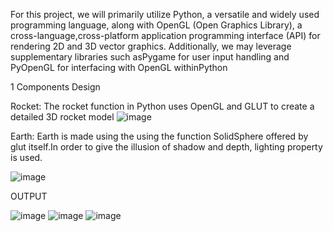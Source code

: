 For this project, we will primarily utilize Python, a versatile and widely used programming language, along with OpenGL (Open Graphics Library), a cross-language,cross-platform application programming interface (API) for rendering 2D and 3D
vector graphics. Additionally, we may leverage supplementary libraries such asPygame for user input handling and PyOpenGL for interfacing with OpenGL withinPython

1 Components Design

Rocket: The rocket function in Python uses OpenGL and GLUT to create a detailed 3D rocket model 
![image](https://github.com/Simranmahat/graphicsminiproject/assets/98739345/f648a23e-63a3-432c-a6c8-ff45f3eddf17)

Earth: Earth is made using the using the function SolidSphere offered by
glut itself.In order to give the illusion of shadow and depth, lighting property is used.

![image](https://github.com/Simranmahat/graphicsminiproject/assets/98739345/6f734266-fb4e-4b48-a458-fcfd40cc24de)

OUTPUT

![image](https://github.com/Simranmahat/graphicsminiproject/assets/98739345/bc3663e6-6616-43a1-b22d-c2c300dc86f6)
![image](https://github.com/Simranmahat/graphicsminiproject/assets/98739345/5d543c35-54a7-4a66-8623-262a7ab73391)
![image](https://github.com/Simranmahat/graphicsminiproject/assets/98739345/3875b6d2-1770-4baf-bee7-5a7f8d4908c1)


